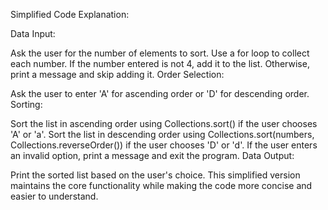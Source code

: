 Simplified Code Explanation:


Data Input:

Ask the user for the number of elements to sort.
Use a for loop to collect each number.
If the number entered is not 4, add it to the list. Otherwise, print a message and skip adding it.
Order Selection:

Ask the user to enter 'A' for ascending order or 'D' for descending order.
Sorting:

Sort the list in ascending order using Collections.sort() if the user chooses 'A' or 'a'.
Sort the list in descending order using Collections.sort(numbers, Collections.reverseOrder()) if the user chooses 'D' or 'd'.
If the user enters an invalid option, print a message and exit the program.
Data Output:

Print the sorted list based on the user's choice.
This simplified version maintains the core functionality while making the code more concise and easier to understand.

